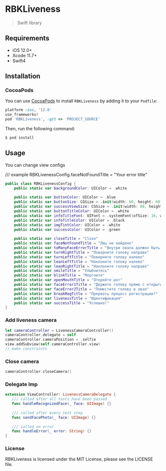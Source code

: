 RBKLiveness
=======
> Swift library 


## Requirements

- iOS 12.0+
- Xcode 11.7+
- Swift4

## Installation

### CocoaPods

You can use [CocoaPods](http://cocoapods.org/) to install `RBKLiveness` by adding it to your `Podfile`:

```ruby
platform :ios, '12.0'
use_frameworks!
pod 'RBKLiveness', :git => 'PROJECT_SOURCE'
```

Then, run the following command:

```ruby
$ pod install
```

## Usage
You can change view configs

/// example
 RBKLivenessConfig.faceNotFoundTitle = "Your error title"

```swift
public class RBKLivenessConfig {
    public static var backgroundColor: UIColor = .white
    
    public static var buttonColor: UIColor = .blue
    public static var buttonSize: CGSize = .init(width: 60, height: 60)
    public static var successViewSize: CGSize = .init(width: 80, height: 80)
    public static var buttonTitleColor: UIColor = .white
    public static var infoTitleFont: UIFont = .systemFont(ofSize: 16, weight: .regular)
    public static var infoTitleColor: UIColor = .black
    public static var imgTintColor: UIColor = .white
    public static var successColor: UIColor = .green
    
    public static var closeTitle = "Close"
    public static var faceNotFoundTitle = "Лиц не найдено"
    public static var toManyFaceErrorTitle = "Внутри овала должно быть одно лицо"
    public static var turnRightTitle = "Поверните голову направо"
    public static var turnLeftTitle = "Поверните голову налево"
    public static var leanLeftTitle = "Наклоните голову налево"
    public static var leanRightTitle = "Наклоните голову направо"
    public static var smileTitle = "Улыбнитесь"
    public static var blinkTitle = "Моргните"
    public static var openMouthTitle = "Откройте рот"
    public static var faceError1Title = "Держите голову прямо с открытими глазами"
    public static var faceError2Title = "Поместите голову в овал"
    public static var breakRegTitle = "Прервать процесс регистрации?"
    public static var livenessTitle = "Идентификация"
    public static var successTitle = "Успешно!"
}
```


### Add liveness camera

```swift
let cameraController = LivenessCameraController()
cameraController.delegate = self
cameraController.cameraPosition = .selfie
view.addSubview(self.cameraController.view)
// make constraints
```

### Close camera

```swift
cameraController.closeCamera()
```

### Delegate Imp

```swift
extension ViewController: LivenessCameraDelegate {
   /// called after all tests have been passed
   func handleRecognizedFace(_ face: UIImage) {}
   
   /// called after every test step
   func sendFacePhoto(_ face: UIImage) {}
   
   /// called on error
   func handleError(_ error: String) {}
}
```

[swift-image]:https://img.shields.io/badge/swift-4.0-orange.svg
[swift-url]: https://swift.org/

### License

RBKLiveness is licensed under the MIT License, please see the LICENSE file.
